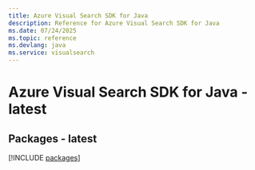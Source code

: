 ```yaml
---
title: Azure Visual Search SDK for Java
description: Reference for Azure Visual Search SDK for Java
ms.date: 07/24/2025
ms.topic: reference
ms.devlang: java
ms.service: visualsearch
---
```

# Azure Visual Search SDK for Java - latest
## Packages - latest
[!INCLUDE [packages](visual-search-index.md)]